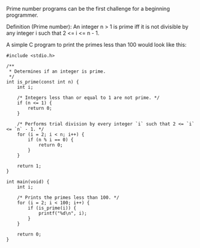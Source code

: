 ---
---

Prime number programs can be the first challenge for a beginning programmer.

Definition (Prime number):
An integer n > 1 is prime iff it is not divisible by any integer i such that 2 <= i <= n - 1.

A simple C program to print the primes less than 100 would look like this:

    #include <stdio.h>
    
    /**
     * Determines if an integer is prime.
     */
    int is_prime(const int n) {
        int i;
    
        /* Integers less than or equal to 1 are not prime. */
        if (n <= 1) {
            return 0;
        }
    
        /* Performs trial division by every integer `i` such that 2 <= `i` <= `n` - 1. */
        for (i = 2; i < n; i++) {
            if (n % i == 0) {
                return 0;
            }
        }
    
        return 1;
    }
    
    int main(void) {
        int i;
    
        /* Prints the primes less than 100. */
        for (i = 2; i < 100; i++) {
            if (is_prime(i)) {
                printf("%d\n", i);
            }
        }
    
        return 0;
    }
